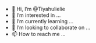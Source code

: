 - 👋 Hi, I’m @Tiyahulielie
- 👀 I’m interested in ...
- 🌱 I’m currently learning ...
- 💞️ I’m looking to collaborate on ...
- 📫 How to reach me ...

<!---
Tiyahulielie/Tiyahulielie is a ✨ special ✨ repository because its `README.md` (this file) appears on your GitHub profile.
You can click the Preview link to take a look at your changes.
--->
